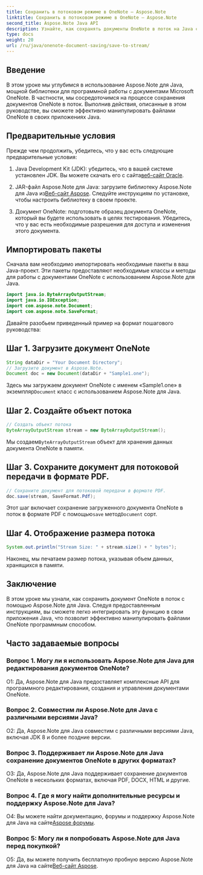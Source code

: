 ```yaml
---
title: Сохранить в потоковом режиме в OneNote — Aspose.Note
linktitle: Сохранить в потоковом режиме в OneNote — Aspose.Note
second_title: Aspose.Note Java API
description: Узнайте, как сохранять документы OneNote в поток на Java с помощью Aspose.Note. Легко интегрируйте эту функциональность в свои приложения.
type: docs
weight: 20
url: /ru/java/onenote-document-saving/save-to-stream/
---
```

## Введение

В этом уроке мы углубимся в использование Aspose.Note для Java, мощной библиотеки для программной работы с документами Microsoft OneNote. В частности, мы сосредоточимся на процессе сохранения документов OneNote в поток. Выполнив действия, описанные в этом руководстве, вы сможете эффективно манипулировать файлами OneNote в своих приложениях Java.

## Предварительные условия

Прежде чем продолжить, убедитесь, что у вас есть следующие предварительные условия:

1.  Java Development Kit (JDK): убедитесь, что в вашей системе установлен JDK. Вы можете скачать его с сайта[веб-сайт Oracle](https://www.oracle.com/java/technologies/javase-jdk11-downloads.html).
   
2.  JAR-файл Aspose.Note для Java: загрузите библиотеку Aspose.Note для Java из[Веб-сайт Aspose](https://releases.aspose.com/note/java/). Следуйте инструкциям по установке, чтобы настроить библиотеку в своем проекте.

3. Документ OneNote: подготовьте образец документа OneNote, который вы будете использовать в целях тестирования. Убедитесь, что у вас есть необходимые разрешения для доступа и изменения этого документа.

## Импортировать пакеты

Сначала вам необходимо импортировать необходимые пакеты в ваш Java-проект. Эти пакеты предоставляют необходимые классы и методы для работы с документами OneNote с использованием Aspose.Note для Java.

```java
import java.io.ByteArrayOutputStream;
import java.io.IOException;
import com.aspose.note.Document;
import com.aspose.note.SaveFormat;
```

Давайте разобьем приведенный пример на формат пошагового руководства:

## Шаг 1. Загрузите документ OneNote

```java
String dataDir = "Your Document Directory";
// Загрузите документ в Aspose.Note.
Document doc = new Document(dataDir + "Sample1.one");
```

 Здесь мы загружаем документ OneNote с именем «Sample1.one» в экземпляр`Document` класс с использованием Aspose.Note для Java.

## Шаг 2. Создайте объект потока

```java
// Создать объект потока
ByteArrayOutputStream stream = new ByteArrayOutputStream();
```

 Мы создаем`ByteArrayOutputStream` объект для хранения данных документа OneNote в памяти.

## Шаг 3. Сохраните документ для потоковой передачи в формате PDF.

```java
// Сохраните документ для потоковой передачи в формате PDF.
doc.save(stream, SaveFormat.Pdf);
```

 Этот шаг включает сохранение загруженного документа OneNote в поток в формате PDF с помощью`save` метод`Document` сорт.

## Шаг 4. Отображение размера потока

```java
System.out.println("Stream Size: " + stream.size() + " bytes");
```

Наконец, мы печатаем размер потока, указывая объем данных, хранящихся в памяти.

## Заключение

В этом уроке мы узнали, как сохранить документ OneNote в поток с помощью Aspose.Note для Java. Следуя предоставленным инструкциям, вы сможете легко интегрировать эту функцию в свои приложения Java, что позволит эффективно манипулировать файлами OneNote программным способом.

## Часто задаваемые вопросы

### Вопрос 1. Могу ли я использовать Aspose.Note для Java для редактирования документов OneNote?

О1: Да, Aspose.Note для Java предоставляет комплексные API для программного редактирования, создания и управления документами OneNote.

### Вопрос 2. Совместим ли Aspose.Note для Java с различными версиями Java?

О2: Да, Aspose.Note для Java совместим с различными версиями Java, включая JDK 8 и более поздние версии.

### Вопрос 3. Поддерживает ли Aspose.Note для Java сохранение документов OneNote в других форматах?

О3: Да, Aspose.Note для Java поддерживает сохранение документов OneNote в нескольких форматах, включая PDF, DOCX, HTML и другие.

### Вопрос 4. Где я могу найти дополнительные ресурсы и поддержку Aspose.Note для Java?

О4: Вы можете найти документацию, форумы и поддержку Aspose.Note для Java на сайте[Aspose форумы](https://forum.aspose.com/c/note/28).

### Вопрос 5: Могу ли я попробовать Aspose.Note для Java перед покупкой?

 О5: Да, вы можете получить бесплатную пробную версию Aspose.Note для Java на сайте[Веб-сайт Aspose](https://releases.aspose.com/).